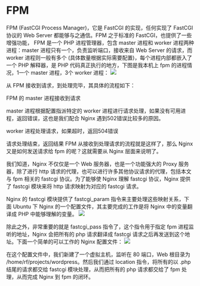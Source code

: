 # FPM 
FPM (FastCGI Process Manager)，它是 FastCGI 的实现，任何实现了 FastCGI 协议的 Web Server 都能够与之通信。FPM 之于标准的 FastCGI，也提供了一些增强功能，
FPM 是一个 PHP 进程管理器，包含 master 进程和 worker 进程两种进程：master 进程只有一个，负责监听端口，接收来自 Web Server 的请求，而 worker 进程则一般有多个 (具体数量根据实际需要配置)，每个进程内部都嵌入了一个 PHP 解释器，是 PHP 代码真正执行的地方，下图是我本机上 fpm 的进程情况，1一个 master 进程，3个 worker 进程：
![](https://ws2.sinaimg.cn/large/006tNc79gy1ft4vftmqvhj30k001z0sr.jpg)

从 FPM 接收到请求，到处理完毕，其具体的流程如下：

FPM 的 master 进程接收到请求

master 进程根据配置指派特定的 worker 进程进行请求处理，如果没有可用进程，返回错误，这也是我们配合 Nginx 遇到502错误比较多的原因。

worker 进程处理请求，如果超时，返回504错误

请求处理结束，返回结果
FPM 从接收到处理请求的流程就是这样了，那么 Nginx 又是如何发送请求给 fpm 的呢？这就需要从 Nginx 层面来说明了。

我们知道，Nginx 不仅仅是一个 Web 服务器，也是一个功能强大的 Proxy 服务器，除了进行 http 请求的代理，也可以进行许多其他协议请求的代理，包括本文与 fpm 相关的 fastcgi 协议。为了能够使 Nginx 理解 fastcgi 协议，Nginx 提供了 fastcgi 模块来将 http 请求映射为对应的 fastcgi 请求。

Nginx 的 fastcgi 模块提供了 fastcgi_param 指令来主要处理这些映射关系，下面 Ubuntu 下 Nginx 的一个配置文件，其主要完成的工作是将 Nginx 中的变量翻译成 PHP 中能够理解的变量。
![](https://ws3.sinaimg.cn/large/006tNc79gy1ft4vgxm4hsj30k0098t9a.jpg)

除此之外，非常重要的就是 fastcgi_pass 指令了，这个指令用于指定 fpm 进程监听的地址，Nginx 会把所有的 php 请求翻译成 fastcgi 请求之后再发送到这个地址。下面一个简单的可以工作的 Nginx 配置文件：
![](https://ws4.sinaimg.cn/large/006tNc79gy1ft4vhcxga3j30k006gglo.jpg)

在这个配置文件中，我们新建了一个虚拟主机，监听在 80 端口，Web 根目录为 /home/rf/projects/wordpress。然后我们通过 location 指令，将所有的以 .php 结尾的请求都交给 fastcgi 模块处理，从而把所有的 php 请求都交给了 fpm 处理，从而完成 Nginx 到 fpm 的闭环。